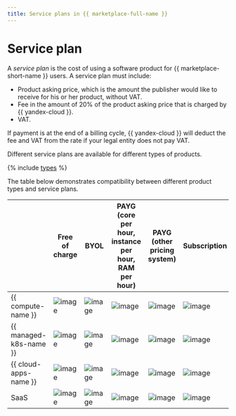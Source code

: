 ```yaml
---
title: Service plans in {{ marketplace-full-name }}
---
```


# Service plan

A _service plan_ is the cost of using a software product for {{ marketplace-short-name }} users. A service plan must include:
* Product asking price, which is the amount the publisher would like to receive for his or her product, without VAT.
* Fee in the amount of 20% of the product asking price that is charged by {{ yandex-cloud }}.
* VAT.

If payment is at the end of a billing cycle, {{ yandex-cloud }} will deduct the fee and VAT from the rate if your legal entity does not pay VAT.

Different service plans are available for different types of products.

{% include [types](../../_includes/marketplace/types-of-charge.md) %}

The table below demonstrates compatibility between different product types and service plans.

|   | Free of charge | BYOL | PAYG (core per hour, instance per hour, RAM per hour) | PAYG (other pricing system) | Subscription |
|-----|-----|-----|-----|-----|-----|
| {{ compute-name }} | ![image](../../_assets/common/yes.svg) | ![image](../../_assets/common/yes.svg) | ![image](../../_assets/common/yes.svg) | ![image](../../_assets/common/yes.svg) | ![image](../../_assets/common/yes.svg) |
| {{ managed-k8s-name }} | ![image](../../_assets/common/yes.svg) | ![image](../../_assets/common/no.svg) | ![image](../../_assets/common/no.svg) | ![image](../../_assets/common/yes.svg) | ![image](../../_assets/common/yes.svg) |
| {{ cloud-apps-name }} | ![image](../../_assets/common/yes.svg) | ![image](../../_assets/common/no.svg) | ![image](../../_assets/common/no.svg) | ![image](../../_assets/common/no.svg) | ![image](../../_assets/common/no.svg) |
| SaaS | ![image](../../_assets/common/no.svg) | ![image](../../_assets/common/no.svg) | ![image](../../_assets/common/no.svg) | ![image](../../_assets/common/no.svg) | ![image](../../_assets/common/yes.svg) |